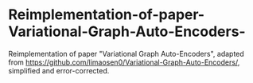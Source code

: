 # Reimplementation-of-paper-Variational-Graph-Auto-Encoders-
Reimplementation of paper "Variational Graph Auto-Encoders", adapted from https://github.com/limaosen0/Variational-Graph-Auto-Encoders/, simplified and error-corrected.
